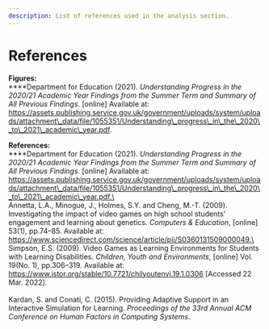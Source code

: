 ```yaml
---
description: List of references used in the analysis section.
---
```


# References

**Figures:**\
****Department for Education (2021). _Understanding Progress in the 2020/21 Academic Year Findings from the Summer Term and Summary of All Previous Findings_. \[online] Available at: https://assets.publishing.service.gov.uk/government/uploads/system/uploads/attachment\_data/file/1055351/Understanding\_progress\_in\_the\_2020\_to\_2021\_academic\_year.pdf.

**References:**\
****Department for Education (2021). _Understanding Progress in the 2020/21 Academic Year Findings from the Summer Term and Summary of All Previous Findings_. \[online] Available at: https://assets.publishing.service.gov.uk/government/uploads/system/uploads/attachment\_data/file/1055351/Understanding\_progress\_in\_the\_2020\_to\_2021\_academic\_year.pdf.\
\
Annetta, L.A., Minogue, J., Holmes, S.Y. and Cheng, M.-T. (2009). Investigating the impact of video games on high school students’ engagement and learning about genetics. _Computers & Education_, \[online] 53(1), pp.74–85. Available at: https://www.sciencedirect.com/science/article/pii/S0360131509000049.\
\
Simpson, E.S. (2009). Video Games as Learning Environments for Students with Learning Disabilities. _Children, Youth and Environments_, \[online] Vol. 19(No. 1), pp.306–319. Available at: https://www.jstor.org/stable/10.7721/chilyoutenvi.19.1.0306 \[Accessed 22 Mar. 2022].\
\
Kardan, S. and Conati, C. (2015). Providing Adaptive Support in an Interactive Simulation for Learning. _Proceedings of the 33rd Annual ACM Conference on Human Factors in Computing Systems_.
